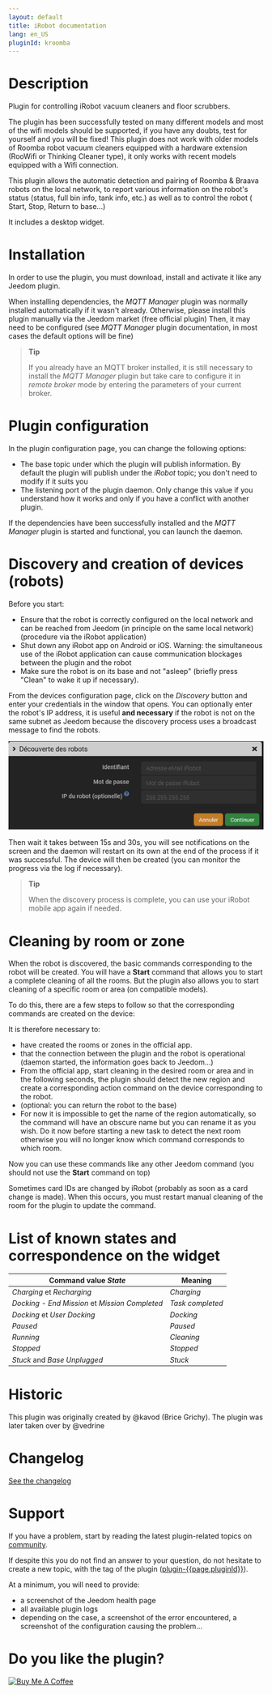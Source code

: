 ```yaml
---
layout: default
title: iRobot documentation 
lang: en_US
pluginId: kroomba
---
```


# Description

Plugin for controlling iRobot vacuum cleaners and floor scrubbers.

The plugin has been successfully tested on many different models and most of the wifi models should be supported, if you have any doubts, test for yourself and you will be fixed!
This plugin does not work with older models of Roomba robot vacuum cleaners equipped with a hardware extension (RooWifi or Thinking Cleaner type), it only works with recent models equipped with a Wifi connection.

This plugin allows the automatic detection and pairing of Roomba & Braava robots on the local network, to report various information on the robot's status (status, full bin info, tank info, etc.) as well as to control the robot ( Start, Stop, Return to base...)

It includes a desktop widget.

# Installation

In order to use the plugin, you must download, install and activate it like any Jeedom plugin.

When installing dependencies, the *MQTT Manager* plugin was normally installed automatically if it wasn't already. Otherwise, please install this plugin manually via the Jeedom market (free official plugin)
Then, it may need to be configured (see *MQTT Manager* plugin documentation, in most cases the default options will be fine)

> **Tip**
>
> If you already have an MQTT broker installed, it is still necessary to install the *MQTT Manager* plugin but take care to configure it in *remote broker* mode by entering the parameters of your current broker.

# Plugin configuration

In the plugin configuration page, you can change the following options:

- The base topic under which the plugin will publish information. By default the plugin will publish under the *iRobot* topic; you don't need to modify if it suits you
- The listening port of the plugin daemon. Only change this value if you understand how it works and only if you have a conflict with another plugin.

If the dependencies have been successfully installed and the *MQTT Manager* plugin is started and functional, you can launch the daemon.

# Discovery and creation of devices (robots)

Before you start:

- Ensure that the robot is correctly configured on the local network and can be reached from Jeedom (in principle on the same local network) (procedure via the iRobot application)
- Shut down any iRobot app on Android or iOS. Warning: the simultaneous use of the iRobot application can cause communication blockages between the plugin and the robot
- Make sure the robot is on its base and not "asleep" (briefly press "Clean" to wake it up if necessary).

From the devices configuration page, click on the *Discovery* button and enter your credentials in the window that opens. You can optionally enter the robot's IP address, it is useful **and necessary** if the robot is not on the same subnet as Jeedom because the discovery process uses a broadcast message to find the robots.

![Discovery](../images/discovery.png "Discovery")

Then wait it takes between 15s and 30s, you will see notifications on the screen and the daemon will restart on its own at the end of the process if it was successful. The device will then be created (you can monitor the progress via the log if necessary).

> **Tip**
>
> When the discovery process is complete, you can use your iRobot mobile app again if needed.

# Cleaning by room or zone

When the robot is discovered, the basic commands corresponding to the robot will be created. You will have a **Start** command that allows you to start a complete cleaning of all the rooms. But the plugin also allows you to start cleaning of a specific room or area (on compatible models).

To do this, there are a few steps to follow so that the corresponding commands are created on the device:

It is therefore necessary to:

- have created the rooms or zones in the official app.
- that the connection between the plugin and the robot is operational (daemon started, the information goes back to Jeedom...)
- From the official app, start cleaning in the desired room or area and in the following seconds, the plugin should detect the new region and create a corresponding action command on the device corresponding to the robot.
- (optional: you can return the robot to the base)
- For now it is impossible to get the name of the region automatically, so the command will have an obscure name but you can rename it as you wish. Do it now before starting a new task to detect the next room otherwise you will no longer know which command corresponds to which room.

Now you can use these commands like any other Jeedom command (you should not use the **Start** command on top)

Sometimes card IDs are changed by iRobot (probably as soon as a card change is made). When this occurs, you must restart manual cleaning of the room for the plugin to update the command.

# List of known states and correspondence on the widget

| Command value *State*                         | Meaning      |
|------------------------------------------------|--------------------|
| *Charging* et *Recharging*                     | *Charging*        |
| *Docking - End Mission* et *Mission Completed* | *Task completed*    |
| *Docking* et *User Docking*                    | *Docking* |
| *Paused*                                       | *Paused*     |
| *Running*                                      | *Cleaning*        |
| *Stopped*                                      | *Stopped*           |
| *Stuck* and *Base Unplugged*                    | *Stuck*           |

# Historic

This plugin was originally created by @kavod (Brice Grichy).
The plugin was later taken over by @vedrine

# Changelog

[See the changelog](./changelog)

# Support

If you have a problem, start by reading the latest plugin-related topics on [community]({{site.forum}}/tag/plugin-{{page.pluginId}}).

If despite this you do not find an answer to your question, do not hesitate to create a new topic, with the tag of the plugin ([plugin-{{page.pluginId}}]({{site.forum}}/tag/plugin-{{page.pluginId}})).

At a minimum, you will need to provide:

- a screenshot of the Jeedom health page
- all available plugin logs
- depending on the case, a screenshot of the error encountered, a screenshot of the configuration causing the problem...

# Do you like the plugin?

<a href="https://www.buymeacoffee.com/mips2648" target="_blank"><img src="https://cdn.buymeacoffee.com/buttons/default-orange.png" alt="Buy Me A Coffee" height="41" width="174"></a>

